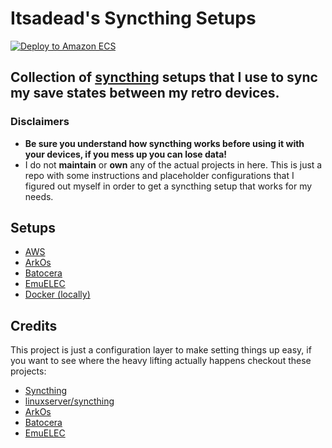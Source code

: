 # Itsadead's Syncthing Setups

[![Deploy to Amazon ECS](https://github.com/itsadeadh2/syncthing-aws/actions/workflows/deploy.yml/badge.svg)](https://github.com/itsadeadh2/syncthing-aws/actions/workflows/deploy.yml)

Collection of [syncthing](https://syncthing.net/) setups that I use to sync my save states between my retro devices.
---

### Disclaimers
- **Be sure you understand how syncthing works before using it with your devices, if you mess up you can lose data!**
- I do not **maintain** or **own** any of the actual projects in here. This is just a repo with some instructions and placeholder configurations that I figured out myself in order to get a syncthing setup that works for my needs.

## Setups
- [AWS](setups/aws/README.md)
- [ArkOs](setups/arkos/README.md)
- [Batocera](setups/batocera/README.md)
- [EmuELEC](setups/emuelec/README.md)
- [Docker (locally)](https://hub.docker.com/r/linuxserver/syncthing)

## Credits
This project is just a configuration layer to make setting things up easy, if you want to see where the heavy lifting actually happens checkout these projects:
- [Syncthing](https://syncthing.net/)
- [linuxserver/syncthing](https://github.com/linuxserver/docker-syncthing)
- [ArkOs](https://github.com/christianhaitian/arkos)
- [Batocera]()
- [EmuELEC]()